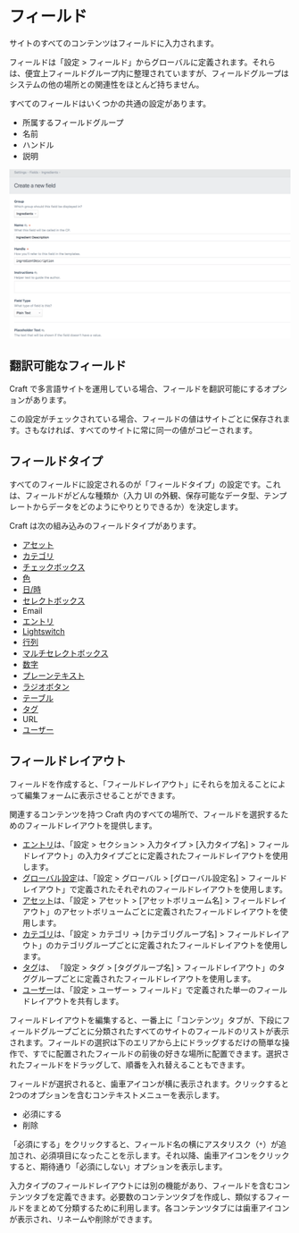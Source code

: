 # フィールド

サイトのすべてのコンテンツはフィールドに入力されます。

フィールドは「設定 > フィールド」からグローバルに定義されます。それらは、便宜上フィールドグループ内に整理されていますが、フィールドグループはシステムの他の場所との関連性をほとんど持ちません。

すべてのフィールドはいくつかの共通の設定があります。

* 所属するフィールドグループ
* 名前
* ハンドル
* 説明

![フィールドの設定画面](./images/fields-field-settings.png)

## 翻訳可能なフィールド

Craft で多言語サイトを運用している場合、フィールドを翻訳可能にするオプションがあります。

この設定がチェックされている場合、フィールドの値はサイトごとに保存されます。さもなければ、すべてのサイトに常に同一の値がコピーされます。

## フィールドタイプ

すべてのフィールドに設定されるのが「フィールドタイプ」の設定です。これは、フィールドがどんな種類か（入力 UI の外観、保存可能なデータ型、テンプレートからデータをどのようにやりとりできるか）を決定します。

Craft は次の組み込みのフィールドタイプがあります。

* [アセット](assets-fields.md)
* [カテゴリ](categories-fields.md)
* [チェックボックス](checkboxes-fields.md)
* [色](color-fields.md)
* [日/時](date-time-fields.md)
* [セレクトボックス](dropdown-fields.md)
* Email
* [エントリ](entries-fields.md)
* [Lightswitch](lightswitch-fields.md)
* [行列](matrix-fields.md)
* [マルチセレクトボックス](multi-select-fields.md)
* [数字](number-fields.md)
* [プレーンテキスト](plain-text-fields.md)
* [ラジオボタン](radio-buttons-fields.md)
* [テーブル](table-fields.md)
* [タグ](tags-fields.md)
* URL
* [ユーザー](users-fields.md)

## フィールドレイアウト

フィールドを作成すると、「フィールドレイアウト」にそれらを加えることによって編集フォームに表示させることができます。

関連するコンテンツを持つ Craft 内のすべての場所で、フィールドを選択するためのフィールドレイアウトを提供します。

* [エントリ](sections-and-entries.md)は、「設定 > セクション > 入力タイプ > [入力タイプ名] > フィールドレイアウト」の入力タイプごとに定義されたフィールドレイアウトを使用します。 
* [グローバル設定](globals.md)は、「設定 > グローバル > [グローバル設定名] > フィールドレイアウト」で定義されたそれぞれのフィールドレイアウトを使用します。
* [アセット](assets.md)は、「設定 > アセット > [アセットボリューム名] > フィールドレイアウト」のアセットボリュームごとに定義されたフィールドレイアウトを使用します。
* [カテゴリ](categories.md)は、「設定 > カテゴリ → [カテゴリグループ名] > フィールドレイアウト」のカテゴリグループごとに定義されたフィールドレイアウトを使用します。
* [タグ](tags.md)は、 「設定 > タグ > [タググループ名] > フィールドレイアウト」のタググループごとに定義されたフィールドレイアウトを使用します。
* [ユーザー](users.md)は、「設定 > ユーザー > フィールド」で定義された単一のフィールドレイアウトを共有します。

フィールドレイアウトを編集すると、一番上に「コンテンツ」タブが、下段にフィールドグループごとに分類されたすべてのサイトのフィールドのリストが表示されます。フィールドの選択は下のエリアから上にドラッグするだけの簡単な操作で、すでに配置されたフィールドの前後の好きな場所に配置できます。選択されたフィールドをドラッグして、順番を入れ替えることもできます。

フィールドが選択されると、歯車アイコンが横に表示されます。クリックすると2つのオプションを含むコンテキストメニューを表示します。

* 必須にする
* 削除

「必須にする」をクリックすると、フィールド名の横にアスタリスク（`*`）が追加され、必須項目になったことを示します。それ以降、歯車アイコンをクリックすると、期待通り「必須にしない」オプションを表示します。

入力タイプのフィールドレイアウトには別の機能があり、フィールドを含むコンテンツタブを定義できます。必要数のコンテンツタブを作成し、類似するフィールドをまとめて分類するために利用します。各コンテンツタブには歯車アイコンが表示され、リネームや削除ができます。

